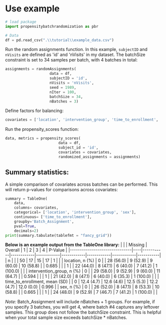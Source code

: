 # Use example

```python
# load package 
import propensitybatchrandomization as pbr

# Data 
df = pd.read_csv(".\\tutorial\\example_data.csv")
```

Run the random assignments function. In this example, `subjectID` and `nVisits` are defined as 'id' and 'nVisits' in my dataset. The batchSize constraint is set to 34 samples per batch, with 4 batches in total:
```python
assignments = randomAssignments(
                    data = df, 
                    subjectID = 'id', 
                    nVisits = 'nVisits', 
                    seed = 1989,
                    nIter = 100,
                    batchSize = 34, 
                    nBatches = 3)
```

Define factors for balancing:
```python
covariates = ['location', 'intervention_group', 'time_to_enrollment', 'sex']
```  

Run the propensity_scores function:
```python
data, metrics = propensity_scores(
                        data = df, 
                        subject_id = 'id',
                        covariates = covariates, 
                        randomized_assignments = assignments)
```

## Summary statistics:
A simple comparison of covariates across batches can be performed. This will return p-values for comparisons across covariates:
```python
summary = TableOne(
    data, 
    columns= covariates,
    categorical= ['location', 'intervention_group', 'sex'],
    continuous= ['time_to_enrollment'], 
    groupby='Batch_Assignment',
    pval=True,
    decimals=2)
print(summary.tabulate(tablefmt = "fancy_grid"))
```

**Below is an example output from the TableOne library:**
|                               |    | Missing   | Overall    | 1          | 2          | 3          | 4          | P-Value   |
|-------------------------------|----|-----------|------------|------------|------------|------------|------------|-----------|
| n                             |    |           | 50         | 17         | 15         | 17         | 1          |           |
| location, n (%)               | 0  |           | 28 (56.0)  | 9 (52.9)   | 9 (60.0)   | 10 (58.8)  |            | 0.685     |
|                               | 1  |           | 22 (44.0)  | 8 (47.1)   | 6 (40.0)   | 7 (41.2)   | 1 (100.0)  |           |
| intervention_group, n (%)     | 0  |           | 29 (58.0)  | 9 (52.9)   | 9 (60.0)   | 11 (64.7)  |            | 0.594     |
|                               | 1  |           | 21 (42.0)  | 8 (47.1)   | 6 (40.0)   | 6 (35.3)   | 1 (100.0)  |           |
| time_to_enrollment, mean (SD) |    | 0         | 12.4 (4.7) | 12.6 (4.6) | 12.5 (5.3) | 12.2 (4.7) | 12.0 (0.0) | 0.996     |
| sex, n (%)                    | 0  |           | 26 (52.0)  | 8 (47.1)   | 8 (53.3)   | 10 (58.8)  |            | 0.665     |
|                               | 1  |           | 24 (48.0)  | 9 (52.9)   | 7 (46.7)   | 7 (41.2)   | 1 (100.0)  |           |

*Note:* Batch_Assignment will include nBatches + 1 groups. For example, if you specify 3 batches, you will get 4, where batch #4 captures any leftover samples. This group does not follow the batchSize constraint. This is helpful when your total sample size exceeds batchSize * nBatches.